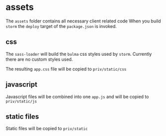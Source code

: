 # assets

The `assets` folder contains all necessary client related code
When you build `storm` the `deploy` target of the `package.json` is invoked.

## css

The `sass-loader` will build the `bulma` css styles used by `storm`.
Currently there are no custom styles used.

The resulting `app.css` file will be copied to `priv/static/css`

## javascript

Javascript files will be combined into one `app.js` and will be copied to `priv/static/js`

## static files

Static files will be copied to `priv/static`

